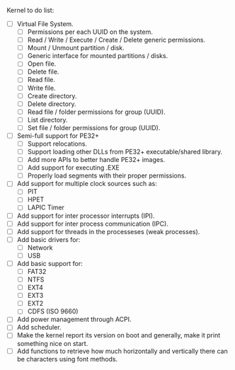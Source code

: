 Kernel to do list:
 - [ ] Virtual File System.
   - [ ] Permissions per each UUID on the system.
   - [ ] Read / Write / Execute / Create / Delete generic permissions.
   - [ ] Mount / Unmount partition / disk.
   - [ ] Generic interface for mounted partitions / disks.
   - [ ] Open file.
   - [ ] Delete file.
   - [ ] Read file.
   - [ ] Write file.
   - [ ] Create directory.
   - [ ] Delete directory.
   - [ ] Read file / folder permissions for group (UUID).
   - [ ] List directory.
   - [ ] Set file / folder permissions for group (UUID).
 - [ ] Semi-full support for PE32+
   - [ ] Support relocations.
   - [ ] Support loading other DLLs from PE32+ executable/shared library.
   - [ ] Add more APIs to better handle PE32+ images.
   - [ ] Add support for executing .EXE
   - [ ] Properly load segments with their proper permissions.
 - [ ] Add support for multiple clock sources such as:
   - [ ] PIT
   - [ ] HPET
   - [ ] LAPIC Timer
 - [ ] Add support for inter processor interrupts (IPI).
 - [ ] Add support for inter process communication (IPC).
 - [ ] Add support for threads in the processeses (weak processes).
 - [ ] Add basic drivers for:
   - [ ] Network
   - [ ] USB
 - [ ] Add basic support for:
   - [ ] FAT32
   - [ ] NTFS
   - [ ] EXT4
   - [ ] EXT3
   - [ ] EXT2
   - [ ] CDFS (ISO 9660)
 - [ ] Add power management through ACPI.
 - [ ] Add scheduler.
 - [ ] Make the kernel report its version on boot and generally, make it print something nice on start.
 - [ ] Add functions to retrieve how much horizontally and vertically there can be characters using font methods.
